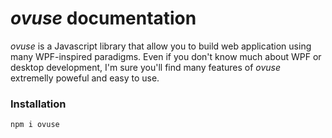 # *ovuse* documentation

*ovuse* is a Javascript library that allow you to build web application using many WPF-inspired paradigms. Even if you don't know much about WPF or desktop development, I'm sure you'll find many features of *ovuse* extremelly poweful and easy to use.

### Installation

`npm i ovuse`

